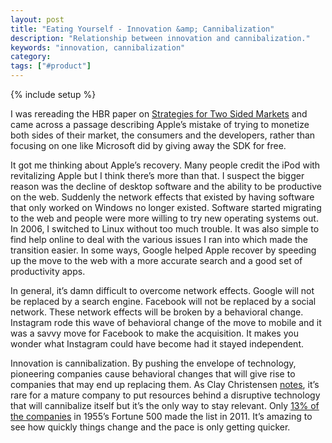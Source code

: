 ```yaml
---
layout: post
title: "Eating Yourself - Innovation &amp; Cannibalization"
description: "Relationship between innovation and cannibalization."
keywords: "innovation, cannibalization"
category:
tags: ["#product"]
---
```

{% include setup %}

<amp-img src="{{ IMG_PATH }}snakeself.jpg"  width="550" height="370" layout="responsive"></amp-img>

<p>I was rereading the HBR paper on <a href="http://hbr.org/2006/10/strategies-for-two-sided-markets/ar/1" target="_blank">Strategies for Two Sided Markets</a> and came across a passage describing Apple’s mistake of trying to monetize both sides of their market, the consumers and the developers, rather than focusing on one like Microsoft did by giving away the SDK for free.</p>

<p>It got me thinking about Apple’s recovery. Many people credit the iPod with revitalizing Apple but I think there’s more than that. I suspect the bigger reason was the decline of desktop software and the ability to be productive on the web. Suddenly the network effects that existed by having software that only worked on Windows no longer existed. Software started migrating to the web and people were more willing to try new operating systems out. In 2006, I switched to Linux without too much trouble. It was also simple to find help online to deal with the various issues I ran into which made the transition easier. In some ways, Google helped Apple recover by speeding up the move to the web with a more accurate search and a good set of productivity apps.</p>

<p>In general, it’s damn difficult to overcome network effects. Google will not be replaced by a search engine. Facebook will not be replaced by a social network. These network effects will be broken by a behavioral change. Instagram rode this wave of behavioral change of the move to mobile and it was a savvy move for Facebook to make the acquisition. It makes you wonder what Instagram could have become had it stayed independent.</p>

<p>Innovation is cannibalization. By pushing the envelope of technology, pioneering companies cause behavioral changes that will give rise to companies that may end up replacing them. As Clay Christensen <a href="http://www.amazon.com/The-Innovators-Dilemma-Revolutionary-Essentials/dp/0060521996" target="_blank">notes</a>, it’s rare for a mature company to put resources behind a disruptive technology that will cannibalize itself but it’s the only way to stay relevant. Only <a href="http://mjperry.blogspot.com/2011/11/fortune-500-firms-in-1955-vs-2011-87.html" target="_blank">13% of the companies</a> in 1955’s Fortune 500 made the list in 2011. It’s amazing to see how quickly things change and the pace is only getting quicker.</p>